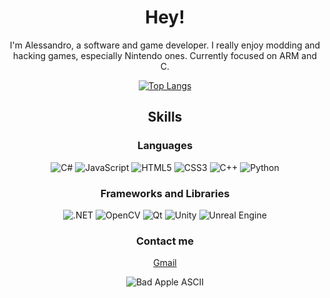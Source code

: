 <h1 align="center">Hey!</h1>
<p align="center">I'm Alessandro, a software and game developer. I really enjoy modding and hacking games, especially Nintendo ones. Currently focused on ARM and C.</p>

<p align="center">
  <a href="https://github.com/CardinalSys">
    <img src="https://github-readme-stats.vercel.app/api/top-langs/?username=CardinalSys&layout=compact" alt="Top Langs">
  </a>
</p>

<h2 align="center">Skills</h2>

<h3 align="center">Languages</h3>

<p align="center">
  <img src="https://img.shields.io/badge/c%23-%23239120.svg?style=for-the-badge&logo=csharp&logoColor=white" alt="C#">
  <img src="https://img.shields.io/badge/javascript-%23323330.svg?style=for-the-badge&logo=javascript&logoColor=%23F7DF1E" alt="JavaScript">
  <img src="https://img.shields.io/badge/html5-%23E34F26.svg?style=for-the-badge&logo=html5&logoColor=white" alt="HTML5">
  <img src="https://img.shields.io/badge/css3-%231572B6.svg?style=for-the-badge&logo=css3&logoColor=white" alt="CSS3">
  <img src="https://img.shields.io/badge/c++-%2300599C.svg?style=for-the-badge&logo=c%2B%2B&logoColor=white" alt="C++">
  <img src="https://img.shields.io/badge/python-3670A0?style=for-the-badge&logo=python&logoColor=ffdd54" alt="Python">
</p>

<h3 align="center">Frameworks and Libraries</h3>

<p align="center">
  <img src="https://img.shields.io/badge/.NET-5C2D91?style=for-the-badge&logo=.net&logoColor=white" alt=".NET">
  <img src="https://img.shields.io/badge/opencv-%23white.svg?style=for-the-badge&logo=opencv&logoColor=white" alt="OpenCV">
  <img src="https://img.shields.io/badge/Qt-%23217346.svg?style=for-the-badge&logo=Qt&logoColor=white" alt="Qt">
  <img src="https://img.shields.io/badge/unity-%23000000.svg?style=for-the-badge&logo=unity&logoColor=white" alt="Unity">
  <img src="https://img.shields.io/badge/unrealengine-%23313131.svg?style=for-the-badge&logo=unrealengine&logoColor=white" alt="Unreal Engine">
</p>

<h3 align="center">Contact me</h3>
<p align="center">
  <a href="mailto:alessandro.benvenuti09@gmail.com">Gmail</a>
</p>

<p align="center">
  <img src="https://c.tenor.com/SN9Y2YGIqfwAAAAC/tenor.gif" alt="Bad Apple ASCII">
</p>
